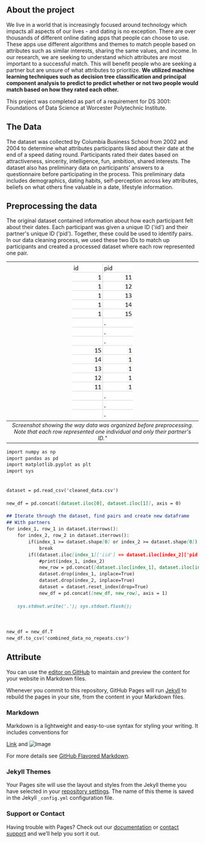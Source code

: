 ## About the project
We live in a world that is increasingly focused around technology which impacts all aspects of our lives - and dating is no exception. There are over thousands of different online dating apps that people can choose to use. These apps use different algorithms and themes to match people based on attributes such as similar interests, sharing the same values, and income. In our research, we are seeking to understand which attributes are most important to a successful match. This will benefit people who are seeking a partner but are unsure of what attributes to prioritize. **We utilized machine learning techniques such as decision tree classification and principal component analysis to predict to predict whether or not two people would match based on how they rated each other.** 

This project was completed as part of a requirement for DS 3001: Foundations of Data Science at Worcester Polytechnic Institute. 

## The Data
The dataset was collected by Columbia Business School from 2002 and 2004 to determine what attributes participants liked about their date at the end of a speed dating round. Participants rated their dates based on attractiveness, sincerity, intelligence, fun, ambition, shared interests. The dataset also has preliminary data on participants’ answers to a questionnaire before participating in the process. This preliminary data includes demographics, dating habits, self-perception across key attributes, beliefs on what others fine valuable in a date, lifestyle information. 

## Preprocessing the data
The original dataset contained information about how each participant felt about their dates. Each participant was given a unique ID ('iid') and their partner's unique ID ('pid'). Together, these could be used to identify pairs. In our data cleaning process, we used these two IDs to match up participants and created a processed dataset where each row represented one pair. 

| ![Before image](/Images/before.JPG) |
|:--:| 
| *Screenshot showing the way data was organized before preprocessing. Note that each row represented one individual and only their partner's ID."* |

```markdown
import numpy as np
import pandas as pd
import matplotlib.pyplot as plt
import sys


dataset = pd.read_csv('cleaned_data.csv')

new_df = pd.concat([dataset.iloc[0], dataset.iloc[1]], axis = 0)

## Iterate through the dataset, find pairs and create new dataframe
## With partners
for index_1, row_1 in dataset.iterrows():
    for index_2, row_2 in dataset.iterrows():
        if(index_1 >= dataset.shape[0] or index_2 >= dataset.shape[0]):
            break
        if((dataset.iloc[index_1]['iid'] == dataset.iloc[index_2]['pid']) and (dataset.iloc[index_1]['pid'] == dataset.iloc[index_2]['iid'])):
            #print(index_1, index_2)
            new_row = pd.concat([dataset.iloc[index_1], dataset.iloc[index_2]], axis = 0)
            dataset.drop(index_1, inplace=True)
            dataset.drop(index_2, inplace=True)
            dataset = dataset.reset_index(drop=True)
            new_df = pd.concat([new_df, new_row], axis = 1)
            
    sys.stdout.write('.'); sys.stdout.flush();
    
    
    
new_df = new_df.T
new_df.to_csv('combined_data_no_repeats.csv')
```

## Attribute 


You can use the [editor on GitHub](https://github.com/hr23232323/love-at-first-swipe/edit/master/README.md) to maintain and preview the content for your website in Markdown files.

Whenever you commit to this repository, GitHub Pages will run [Jekyll](https://jekyllrb.com/) to rebuild the pages in your site, from the content in your Markdown files.

### Markdown

Markdown is a lightweight and easy-to-use syntax for styling your writing. It includes conventions for



[Link](url) and ![Image](src)

For more details see [GitHub Flavored Markdown](https://guides.github.com/features/mastering-markdown/).

### Jekyll Themes

Your Pages site will use the layout and styles from the Jekyll theme you have selected in your [repository settings](https://github.com/hr23232323/love-at-first-swipe/settings). The name of this theme is saved in the Jekyll `_config.yml` configuration file.

### Support or Contact

Having trouble with Pages? Check out our [documentation](https://help.github.com/categories/github-pages-basics/) or [contact support](https://github.com/contact) and we’ll help you sort it out.
